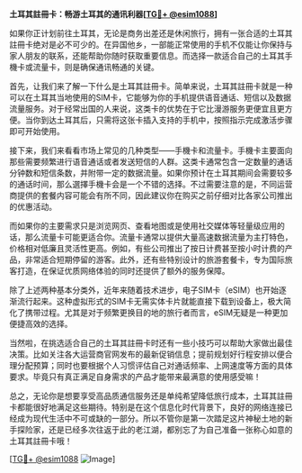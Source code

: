 **土耳其註冊卡：畅游土耳其的通讯利器[[TG💪+ @esim1088](https://t.me/s/esim1088)]**

如果你正计划前往土耳其，无论是商务出差还是休闲旅行，拥有一张合适的土耳其註冊卡绝对是必不可少的。在异国他乡，一部能正常使用的手机不仅能让你保持与家人朋友的联系，还能帮助你随时获取重要信息。而选择一款适合自己的土耳其手機卡或流量卡，则是确保通讯畅通的关键。

首先，让我们来了解一下什么是土耳其註冊卡。简单来说，土耳其註冊卡就是一种可以在土耳其当地使用的SIM卡，它能够为你的手机提供语音通话、短信以及数据流量服务。对于经常出国的人来说，这类卡的优势在于它比漫游服务更便宜且更方便。当你到达土耳其后，只需将这张卡插入支持的手机中，按照指示完成激活步骤即可开始使用。

接下来，我们来看看市场上常见的几种类型——手機卡和流量卡。手機卡主要面向那些需要频繁进行语音通话或者发送短信的人群。这类卡通常包含一定数量的通话分钟数和短信条数，并附带一定的数据流量。如果你预计在土耳其期间会需要较多的通话时间，那么選擇手機卡会是一个不错的选择。不过需要注意的是，不同运营商提供的套餐内容可能会有所不同，因此建议你在购买之前仔细对比各家公司推出的优惠活动。

而如果你的主要需求只是浏览网页、查看地图或是使用社交媒体等轻量级应用的话，那么流量卡可能更适合你。流量卡通常以提供大量高速数据流量为主打特色，价格相对低廉且灵活性更高。例如，有些公司推出了按日计费甚至按小时计费的产品，非常适合短期停留的游客。此外，还有些特别设计的旅游套餐卡，专为国际旅客打造，在保证优质网络体验的同时还提供了额外的服务保障。

除了上述两种基本分类外，近年来随着技术进步，电子SIM卡（eSIM）也开始逐渐流行起来。这种虚拟形式的SIM卡无需实体卡片就能直接下载到设备上，极大简化了携带过程。尤其是对于频繁更换目的地的旅行者而言，eSIM无疑是一种更加便捷高效的选择。

当然啦，在挑选适合自己的土耳其註冊卡时还有一些小技巧可以帮助大家做出最佳决策。比如关注各大运营商官网发布的最新促销信息；提前规划好行程安排以便合理分配预算；同时也要根据个人习惯评估自己对通话频率、上网速度等方面的具体要求。毕竟只有真正满足自身需求的产品才能带来最满意的使用感受嘛！

总之，无论你是想要享受高品质通信服务还是单纯希望降低旅行成本，土耳其註冊卡都能很好地满足这些期待。特别是在这个信息化时代背景下，良好的网络连接已经成为现代生活中不可或缺的一部分。所以不管你是第一次踏足这片神秘土地的新手探险家，还是已经多次往返于此的老江湖，都别忘了为自己准备一张称心如意的土耳其註冊卡哦！

[[TG💪+ @esim1088](https://t.me/s/esim1088) ![Image](https://i.postimg.cc/4NQfJmqS/Snipaste-2025-05-13-00-14-12.png)]
